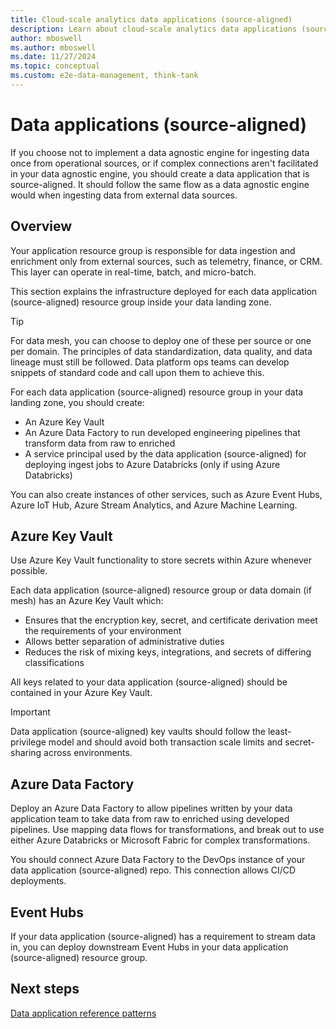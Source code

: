 ```yaml
---
title: Cloud-scale analytics data applications (source-aligned)
description: Learn about cloud-scale analytics data applications (source-aligned) in Azure.
author: mboswell
ms.author: mboswell
ms.date: 11/27/2024
ms.topic: conceptual
ms.custom: e2e-data-management, think-tank
---
```


# Data applications (source-aligned)

If you choose not to implement a data agnostic engine for ingesting data once from operational sources, or if complex connections aren't facilitated in your data agnostic engine, you should create a data application that is source-aligned. It should follow the same flow as a data agnostic engine would when ingesting data from external data sources.

## Overview

Your application resource group is responsible for data ingestion and enrichment only from external sources, such as telemetry, finance, or CRM. This layer can operate in real-time, batch, and micro-batch.

This section explains the infrastructure deployed for each data application (source-aligned) resource group inside your data landing zone.

> [!TIP]
> For data mesh, you can choose to deploy one of these per source or one per domain. The principles of data standardization, data quality, and data lineage must still be followed. Data platform ops teams can develop snippets of standard code and call upon them to achieve this.

For each data application (source-aligned) resource group in your data landing zone, you should create:

- An Azure Key Vault
- An Azure Data Factory to run developed engineering pipelines that transform data from raw to enriched
- A service principal used by the data application (source-aligned) for deploying ingest jobs to Azure Databricks (only if using Azure Databricks)

You can also create instances of other services, such as Azure Event Hubs, Azure IoT Hub, Azure Stream Analytics, and Azure Machine Learning.

## Azure Key Vault

Use Azure Key Vault functionality to store secrets within Azure whenever possible.

Each data application (source-aligned) resource group or data domain (if mesh) has an Azure Key Vault which:

- Ensures that the encryption key, secret, and certificate derivation meet the requirements of your environment
- Allows better separation of administrative duties
- Reduces the risk of mixing keys, integrations, and secrets of differing classifications

All keys related to your data application (source-aligned) should be contained in your Azure Key Vault.

> [!IMPORTANT]
> Data application (source-aligned) key vaults should follow the least-privilege model and should avoid both transaction scale limits and secret-sharing across environments.

## Azure Data Factory

Deploy an Azure Data Factory to allow pipelines written by your data application team to take data from raw to enriched using developed pipelines. Use mapping data flows for transformations, and break out to use either Azure Databricks or Microsoft Fabric for complex transformations.

You should connect Azure Data Factory to the DevOps instance of your data application (source-aligned) repo. This connection allows CI/CD deployments.

## Event Hubs

If your data application (source-aligned) has a requirement to stream data in, you can deploy downstream Event Hubs in your data application (source-aligned) resource group.

## Next steps

[Data application reference patterns](data-reference-patterns.md)
